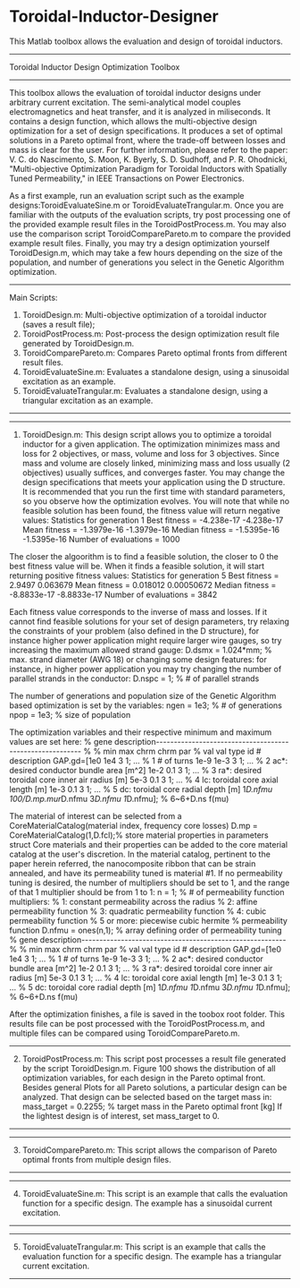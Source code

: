 # Toroidal-Inductor-Designer
 This Matlab toolbox allows the evaluation and design of toroidal inductors.

*********************************************************************************************************
Toroidal Inductor Design Optimization Toolbox
*********************************************************************************************************
This toolbox allows the evaluation of toroidal inductor designs under arbitrary current excitation.
The semi-analytical model couples electromagnetics and heat transfer, and it is analyzed in 
miliseconds. It contains a design function, which allows the multi-objective design optimization 
for a set of design specifications. It produces a set of optimal solutions in a Pareto optimal 
front, where the trade-off between losses and mass is clear for the user. For further information,
please refer to the paper: 
V. C. do Nascimento, S. Moon, K. Byerly, S. D. Sudhoff, and P. R. Ohodnicki, "Multi-objective 
Optimization Paradigm for Toroidal Inductors with Spatially Tuned Permeability," in IEEE 
Transactions on Power Electronics.

As a first example, run an evaluation script such as the example designs:ToroidEvaluateSine.m or 
ToroidEvaluateTrangular.m.
Once you are familiar with the outputs of the evaluation scripts, try post processing one of the provided
example result files in the ToroidPostProcess.m. You may also use the comparison script 
ToroidComparePareto.m to compare the provided example result files.
Finally, you may try a design optimization yourself ToroidDesign.m, which may take a few hours depending on 
the size of the population, and number of generations you select in the Genetic Algorithm optimization.

*********************************************************************************************************
Main Scripts:
1. ToroidDesign.m: Multi-objective optimization of a toroidal inductor (saves a result file);
2. ToroidPostProcess.m: Post-process the design optimization result file generated by ToroidDesign.m.
3. ToroidComparePareto.m: Compares Pareto optimal fronts from different result files.
4. ToroidEvaluateSine.m: Evaluates a standalone design, using a sinusoidal excitation as an example.
5. ToroidEvaluateTrangular.m: Evaluates a standalone design, using a triangular excitation as an example.
*********************************************************************************************************

*********************************************************************************************************
1. ToroidDesign.m:
This design script allows you to optimize a toroidal inductor for a given application. The optimization
minimizes mass and loss for 2 objectives, or mass, volume and loss for 3 objectives. Since mass and volume
are closely linked, minimizing mass and loss usually (2 objectives) usually suffices, and converges faster.
You may change the design specifications that meets your application using the D structure. 
It is recommended that you run the first time with standard parameters, so you observe how the optimization 
evolves. You will note that while no feasible solution has been found, the fitness value will return 
negative values:
Statistics for generation 1
Best fitness = -4.238e-17  -4.238e-17
Mean fitness = -1.3979e-16 -1.3979e-16
Median fitness = -1.5395e-16 -1.5395e-16
Number of evaluations = 1000

The closer the algoorithm is to find a feasible solution, the closer to 0 the best fitness value will be.
When it finds a feasible solution, it will start returning positive fitness values:
Statistics for generation 5
Best fitness = 2.9497    0.063679
Mean fitness = 0.018012  0.00050672
Median fitness = -8.8833e-17 -8.8833e-17
Number of evaluations = 3842

Each fitness value corresponds to the inverse of mass and losses. If it cannot find feasible solutions for 
your set of design parameters, try relaxing the constraints of your problem (also defined in the D 
structure), for instance higher power application might require larger wire gauges, so try increasing the 
maximum allowed strand gauge:
D.dsmx  = 1.024*mm;         % max. strand diameter (AWG 18)
or changing some design features: for instance, in higher power application you may try changing the number 
of parallel strands in the conductor:
D.nspc  = 1;                % # of parallel strands

The number of generations and population size of the Genetic Algorithm based optimization is set by the
variables:
ngen = 1e3;                     % # of generations
npop = 1e3;                     % size of population

The optimization variables and their respective minimum and maximum values are set here:
% gene description---------------------------------------------------------
%
%         min   max chrm  chrm      par
%         val   val type   id         #     description
GAP.gd=[1e0    1e4   3    1;  ...  %  1   # of turns
        1e-9   1e-3  3    1;  ...  %  2   ac*: desired conductor bundle area [m^2]
        1e-2   0.1   3    1;  ...  %  3   ra*: desired toroidal core inner air radius [m]
        5e-3   0.1   3    1;  ...  %  4   lc: toroidal core axial length [m]
        1e-3   0.1   3    1;  ...  %  5   dc: toroidal core radial depth [m]
        1*D.nfmu    100/D.mp.mur*D.nfmu   3*D.nfmu  1*D.nfmu]; %  6~6+D.ns   f(mu)

The material of interest can be selected from a CoreMaterialCatalog(material index, frequency core losses)
D.mp = CoreMaterialCatalog(1,D.fcl);% store material properties in parameters struct
Core materials and their properties can be added to the core material catalog at the user's discretion.
In the material catalog, pertinent to the paper herein referred, the nanocomposite ribbon that can be 
strain annealed, and have its permeability tuned is material #1. If no permeability tuning is desired, 
the number of multipliers should be set to 1, and the range of that 1 multiplier should be from 1 to 1:
n = 1;                      % # of permeability function multipliers:
                            % 1: constant permeability across the radius
                            % 2: affine permeability function
                            % 3: quadratic permeability function
                            % 4: cubic permeability function
                            % 5 or more: piecewise cubic hermite
                            %            permeability function
D.nfmu = ones(n,1);         % array defining order of permeability tuning
% gene description---------------------------------------------------------
%
%         min   max chrm  chrm      par
%         val   val type   id         #     description
GAP.gd=[1e0    1e4   3    1;  ...  %  1   # of turns
        1e-9   1e-3  3    1;  ...  %  2   ac*: desired conductor bundle area [m^2]
        1e-2   0.1   3    1;  ...  %  3   ra*: desired toroidal core inner air radius [m]
        5e-3   0.1   3    1;  ...  %  4   lc: toroidal core axial length [m]
        1e-3   0.1   3    1;  ...  %  5   dc: toroidal core radial depth [m]
        1*D.nfmu    1*D.nfmu   3*D.nfmu  1*D.nfmu]; %  6~6+D.ns   f(mu)

After the optimization finishes, a file is saved in the toobox root folder. This results file can be post
processed with the ToroidPostProcess.m, and multiple files can be compared using ToroidComparePareto.m.

*********************************************************************************************************
2. ToroidPostProcess.m:
This script post processes a result file generated by the script ToroidDesign.m.
Figure 100 shows the distribution of all optimization variables, for each design in the Pareto optimal 
front.
Besides general Plots for all Pareto solutions, a particular design can be analyzed. That design can be
selected based on the target mass in:
mass_target = 0.2255;       % target mass in the Pareto optimal front [kg]
If the lightest design is of interest, set mass_target to 0.
*********************************************************************************************************

*********************************************************************************************************
3. ToroidComparePareto.m:
This script allows the comparison of Pareto optimal fronts from multiple design files.
*********************************************************************************************************

*********************************************************************************************************
4. ToroidEvaluateSine.m:
This script is an example that calls the evaluation function for a specific design. The example has a 
sinusoidal current excitation. 
*********************************************************************************************************

*********************************************************************************************************
5. ToroidEvaluateTrangular.m: 
This script is an example that calls the evaluation function for a specific design. The example has a 
triangular current excitation. 
*********************************************************************************************************